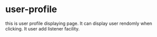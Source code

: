 # user-profile

this is user profile displaying page. It can display user rendomly when clicking. 
It user add listener facility.
